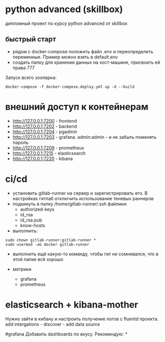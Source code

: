 # python advanced (skillbox)

дипломный проект по курсу python advanced от skillbox

## быстрый старт
* рядом с docker-compose положить файл .env и переопределить переменные. Пример можно взять в default.env
* создать папку для хранения данных на хост-машине, присвоить ей права 777

Запуск всего зоопарка:
```shell
docker-compose -f docker-compose.deploy.yml up -d --build
```

# внешний доступ к контейнерам
* http://127.0.0.1:7200 - frontend
* http://127.0.0.1:7202 - backend
* http://127.0.0.1:7204 - pgadmin
* http://127.0.0.1:7203 - grafana. admin:admin - и не забыть поменять пароль
* http://127.0.0.1:7209 - prometheus
* http://127.0.0.1:7215 - elasticsearch
* http://127.0.0.1:7220 - kibana

# ci/cd
  * установить gitlab-runner на сервер и зарегистрировать его. В настройках гитлаб отключить использование теневых раннеров
  * подкинуть в папку /home/gitlab-runner/.ssh файлики:
    * authorized-keys
    * id_rsa
    * id_rsa.pub
    * know-hosts
  * выполнить:

```shell
sudo chown gitlab-runner:gitlab-runner *
sudo usermod -aG docker gitlab-runner
```
  * выполнить ещё какую-то команду, чтобы гит не сомневался, что в этой папке всё хорошо

* метрики
  * grafana
  * prometheus

# elasticsearch + kibana-mother
Нужно зайти в кибану и настроить получение логов с fluentd проекта. add intergations - discover - add data source

#grafana
Добавить dashboards по вкусу. Рекомендую:
* 